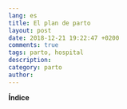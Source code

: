 ```yaml
---
lang: es
title: El plan de parto
layout: post
date: 2018-12-21 19:22:47 +0200
comments: true
tags: parto, hospital
description:
category: parto
author:
---
```


**Índice**
<!-- TOC depthFrom:1 insertAnchor:true orderedList:true -->


<!-- /TOC -->


